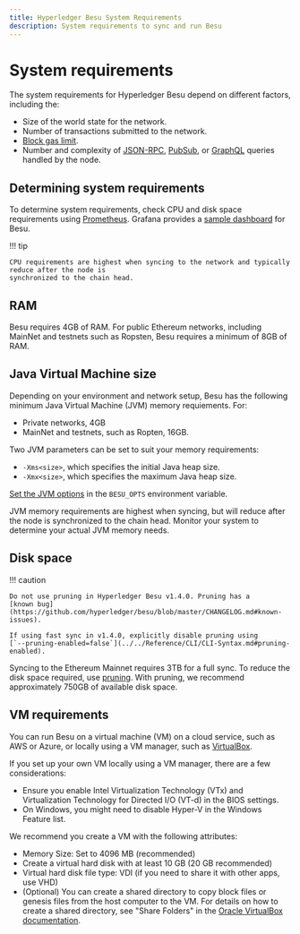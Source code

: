 ```yaml
---
title: Hyperledger Besu System Requirements
description: System requirements to sync and run Besu
---
```


# System requirements

The system requirements for Hyperledger Besu depend on different factors, including the:

* Size of the world state for the network.
* Number of transactions submitted to the network.
* [Block gas limit](../../Reference/Config-Items.md#genesis-block-parameters).
* Number and complexity of [JSON-RPC](../Interact/APIs/Using-JSON-RPC-API.md),
  [PubSub](../Interact/APIs/RPC-PubSub.md), or [GraphQL](../Interact/APIs/GraphQL.md) queries
  handled by the node.

## Determining system requirements

To determine system requirements, check CPU and disk space requirements using
[Prometheus](../Monitor/Metrics.md#monitor-node-performance-using-prometheus). Grafana provides a
[sample dashboard](https://grafana.com/grafana/dashboards/10273) for Besu.

!!! tip

    CPU requirements are highest when syncing to the network and typically reduce after the node is
    synchronized to the chain head.

## RAM

Besu requires 4GB of RAM. For public Ethereum networks, including MainNet and testnets such as
Ropsten, Besu requires a minimum of 8GB of RAM.

## Java Virtual Machine size

Depending on your environment and network setup, Besu has the following minimum Java Virtual
Machine (JVM) memory requiements. For:

* Private networks, 4GB
* MainNet and testnets, such as Ropten, 16GB.

Two JVM parameters can be set to suit your memory requirements:

* `-Xms<size>`, which specifies the initial Java heap size.
* `-Xmx<size>`, which specifies the maximum Java heap size.

[Set the JVM options](../Configure/Passing-JVM-Options.md) in the `BESU_OPTS` environment variable.

JVM memory requirements are highest when syncing, but will reduce after the node is synchronized
to the chain head. Monitor your system to determine your actual JVM memory needs.

## Disk space

!!! caution

    Do not use pruning in Hyperledger Besu v1.4.0. Pruning has a
    [known bug](https://github.com/hyperledger/besu/blob/master/CHANGELOG.md#known-issues).

    If using fast sync in v1.4.0, explicitly disable pruning using
    [`--pruning-enabled=false`](../../Reference/CLI/CLI-Syntax.md#pruning-enabled).

Syncing to the Ethereum Mainnet requires 3TB for a full sync. To reduce the disk space required,
use [pruning](../../Concepts/Pruning.md). With pruning, we recommend approximately 750GB
of available disk space.

## VM requirements

You can run Besu on a virtual machine (VM) on a cloud service, such as AWS or Azure, or locally
using a VM manager, such as [VirtualBox](https://www.virtualbox.org/).

If you set up your own VM locally using a VM manager, there are a few considerations:

* Ensure you enable Intel Virtualization Technology (VTx) and Virtualization Technology for
  Directed I/O (VT-d) in the BIOS settings.
* On Windows, you might need to disable Hyper-V in the Windows Feature list.

We recommend you create a VM with the following attributes:

* Memory Size: Set to 4096 MB (recommended)
* Create a virtual hard disk with at least 10 GB (20 GB recommended)
* Virtual hard disk file type: VDI (if you need to share it with other apps, use VHD)
* (Optional) You can create a shared directory to copy block files or genesis files from the host
  computer to the VM. For details on how to create a shared directory, see "Share Folders" in the
  [Oracle VirtualBox documentation].

<!-- Links -->
[Oracle VirtualBox documentation]: https://www.virtualbox.org/manual/UserManual.html#sharedfolders

